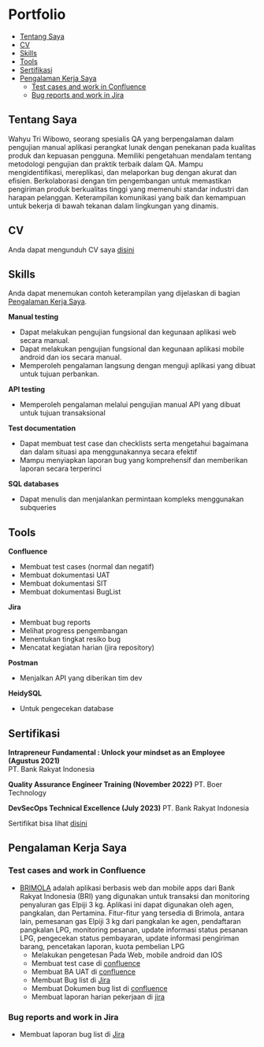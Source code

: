 # Portfolio
- [Tentang Saya](#about-me)
- [CV](#cv)
- [Skills](#skills)
- [Tools](#tools)
- [Sertifikasi](#Sertifikasi)
- [Pengalaman Kerja Saya](#examples-of-my-work)
  * [Test cases and work in Confluence](#test-cases-and-work-in-testrail)
  * [Bug reports and work in Jira](#bug-reports-and-work-in-jira)


## Tentang Saya

Wahyu Tri Wibowo, seorang spesialis QA yang berpengalaman dalam pengujian manual aplikasi perangkat lunak dengan penekanan pada kualitas produk dan kepuasan pengguna. Memiliki pengetahuan mendalam tentang metodologi pengujian dan praktik terbaik dalam QA. Mampu mengidentifikasi, mereplikasi, dan melaporkan bug dengan akurat dan efisien. Berkolaborasi dengan tim pengembangan untuk memastikan pengiriman produk berkualitas tinggi yang memenuhi standar industri dan harapan pelanggan. Keterampilan komunikasi yang baik dan kemampuan untuk bekerja di bawah tekanan dalam lingkungan yang dinamis.

## CV
Anda dapat mengunduh CV saya [disini](https://drive.google.com/drive/folders/1DcQW8VevUEsY8lZ65Wxa1R_36LskC5xk?hl=ID)

## Skills

Anda dapat menemukan contoh keterampilan yang dijelaskan di bagian [Pengalaman Kerja Saya](#examples-of-my-work).

__Manual testing__
  * Dapat melakukan pengujian fungsional dan kegunaan aplikasi web secara manual.
  * Dapat melakukan pengujian fungsional dan kegunaan aplikasi mobile android dan ios secara manual.
  * Memperoleh pengalaman langsung dengan menguji aplikasi yang dibuat untuk tujuan perbankan.

__API testing__
  * Memperoleh pengalaman melalui pengujian manual API yang dibuat untuk tujuan transaksional

__Test documentation__
  * Dapat membuat test case dan checklists serta mengetahui bagaimana dan dalam situasi apa menggunakannya secara efektif
  * Mampu menyiapkan laporan bug yang komprehensif dan memberikan laporan secara terperinci

__SQL databases__
  * Dapat menulis dan menjalankan permintaan kompleks menggunakan subqueries


## Tools

__Confluence__
  * Membuat test cases (normal dan negatif)
  * Membuat dokumentasi UAT
  * Membuat dokumentasi SIT
  * Membuat dokumentasi BugList

__Jira__
  * Membuat bug reports
  * Melihat progress pengembangan
  * Menentukan tingkat resiko bug
  * Mencatat kegiatan harian (jira repository)

__Postman__
 * Menjalkan API yang diberikan tim dev

__HeidySQL__
 * Untuk pengecekan database


## Sertifikasi

__Intrapreneur Fundamental : Unlock your mindset as an Employee (Agustus 2021)__  
PT. Bank Rakyat Indonesia 

__Quality Assurance Engineer Training (November 2022)__
PT. Boer Technology

__DevSecOps Technical Excellence (July 2023)__
PT. Bank Rakyat Indonesia

Sertifikat bisa lihat [disini](https://drive.google.com/drive/folders/10UzieRgObiEQl-foCj209TEXzeppJRCK?hl=ID)


## Pengalaman Kerja Saya

### Test cases and work in Confluence

- [BRIMOLA](https://brimola.bri.co.id/brimola/) adalah aplikasi berbasis web dan mobile apps dari Bank Rakyat Indonesia (BRI) yang digunakan untuk transaksi dan monitoring penyaluran gas Elpiji 3 kg. Aplikasi ini dapat digunakan oleh agen, pangkalan, dan Pertamina. Fitur-fitur yang tersedia di Brimola, antara lain, pemesanan gas Elpiji 3 kg dari pangkalan ke agen, pendaftaran pangkalan LPG, monitoring pesanan, update informasi status pesanan LPG, pengecekan status pembayaran, update informasi pengiriman barang, pencetakan laporan, kuota pembelian LPG 
  * Melakukan pengetesan Pada Web, mobile android dan IOS
  * Membuat test case di [confluence](https://drive.google.com/drive/folders/1LKN4jIF0evG6tcCjEMAIba6Ji63riLYy?hl=ID)
  * Membuat BA UAT di [confluence](https://drive.google.com/drive/folders/1ZSmCtO3Rwt9lI_pXHgQV9xDakdj6p5S9?hl=ID)
  * Membuat Bug list di [Jira](https://drive.google.com/drive/folders/1zGXBaLkiED4r5SiOMqX-_1wJMMPrKDrJ?hl=ID)
  * Membuat Dokumen bug list di [confluence](https://drive.google.com/drive/folders/1i1OjFMUWaF0wPxxKVEu19_dvxYco2H7q?hl=ID)
  * Membuat laporan harian pekerjaan di [jira](https://drive.google.com/drive/folders/1m54k9fJNGNMBxMdjuHcee22AfCTMZqiS?hl=ID)


### Bug reports and work in Jira
 * Membuat laporan bug list di [Jira](https://drive.google.com/drive/folders/1JgYh6ENJfCe3nC3wGeRRzWrnspEaWGmV?hl=ID)
